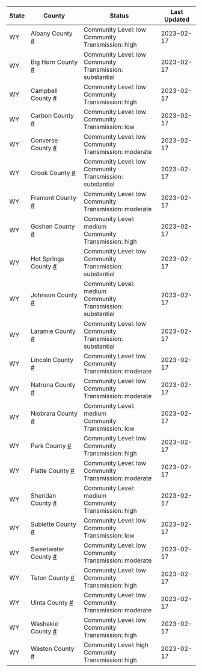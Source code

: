 State | County | Status | Last Updated
--- | --- | --- | --- 
WY | Albany County <a href="#albany_county">#</a> | <a name="albany_county"></a>Community Level: low<br/>Community Transmission: high | 2023-02-17
WY | Big Horn County <a href="#big_horn_county">#</a> | <a name="big_horn_county"></a>Community Level: low<br/>Community Transmission: substantial | 2023-02-17
WY | Campbell County <a href="#campbell_county">#</a> | <a name="campbell_county"></a>Community Level: low<br/>Community Transmission: high | 2023-02-17
WY | Carbon County <a href="#carbon_county">#</a> | <a name="carbon_county"></a>Community Level: low<br/>Community Transmission: low | 2023-02-17
WY | Converse County <a href="#converse_county">#</a> | <a name="converse_county"></a>Community Level: low<br/>Community Transmission: moderate | 2023-02-17
WY | Crook County <a href="#crook_county">#</a> | <a name="crook_county"></a>Community Level: low<br/>Community Transmission: substantial | 2023-02-17
WY | Fremont County <a href="#fremont_county">#</a> | <a name="fremont_county"></a>Community Level: low<br/>Community Transmission: moderate | 2023-02-17
WY | Goshen County <a href="#goshen_county">#</a> | <a name="goshen_county"></a>Community Level: medium<br/>Community Transmission: high | 2023-02-17
WY | Hot Springs County <a href="#hot_springs_county">#</a> | <a name="hot_springs_county"></a>Community Level: low<br/>Community Transmission: substantial | 2023-02-17
WY | Johnson County <a href="#johnson_county">#</a> | <a name="johnson_county"></a>Community Level: medium<br/>Community Transmission: substantial | 2023-02-17
WY | Laramie County <a href="#laramie_county">#</a> | <a name="laramie_county"></a>Community Level: low<br/>Community Transmission: substantial | 2023-02-17
WY | Lincoln County <a href="#lincoln_county">#</a> | <a name="lincoln_county"></a>Community Level: low<br/>Community Transmission: moderate | 2023-02-17
WY | Natrona County <a href="#natrona_county">#</a> | <a name="natrona_county"></a>Community Level: low<br/>Community Transmission: moderate | 2023-02-17
WY | Niobrara County <a href="#niobrara_county">#</a> | <a name="niobrara_county"></a>Community Level: medium<br/>Community Transmission: low | 2023-02-17
WY | Park County <a href="#park_county">#</a> | <a name="park_county"></a>Community Level: low<br/>Community Transmission: high | 2023-02-17
WY | Platte County <a href="#platte_county">#</a> | <a name="platte_county"></a>Community Level: low<br/>Community Transmission: moderate | 2023-02-17
WY | Sheridan County <a href="#sheridan_county">#</a> | <a name="sheridan_county"></a>Community Level: medium<br/>Community Transmission: high | 2023-02-17
WY | Sublette County <a href="#sublette_county">#</a> | <a name="sublette_county"></a>Community Level: low<br/>Community Transmission: low | 2023-02-17
WY | Sweetwater County <a href="#sweetwater_county">#</a> | <a name="sweetwater_county"></a>Community Level: low<br/>Community Transmission: moderate | 2023-02-17
WY | Teton County <a href="#teton_county">#</a> | <a name="teton_county"></a>Community Level: low<br/>Community Transmission: high | 2023-02-17
WY | Uinta County <a href="#uinta_county">#</a> | <a name="uinta_county"></a>Community Level: low<br/>Community Transmission: moderate | 2023-02-17
WY | Washakie County <a href="#washakie_county">#</a> | <a name="washakie_county"></a>Community Level: low<br/>Community Transmission: high | 2023-02-17
WY | Weston County <a href="#weston_county">#</a> | <a name="weston_county"></a>Community Level: high<br/>Community Transmission: high | 2023-02-17
